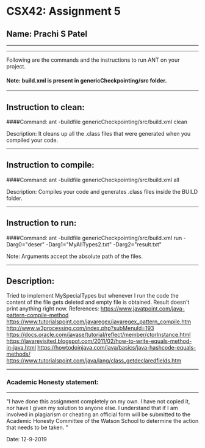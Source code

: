 # CSX42: Assignment 5
## Name: Prachi S Patel

-----------------------------------------------------------------------
-----------------------------------------------------------------------


Following are the commands and the instructions to run ANT on your project.
#### Note: build.xml is present in genericCheckpointing/src folder.

-----------------------------------------------------------------------
## Instruction to clean:

####Command: ant -buildfile genericCheckpointing/src/build.xml clean

Description: It cleans up all the .class files that were generated when you
compiled your code.

-----------------------------------------------------------------------
## Instruction to compile:

####Command: ant -buildfile genericCheckpointing/src/build.xml all

Description: Compiles your code and generates .class files inside the BUILD folder.

-----------------------------------------------------------------------
## Instruction to run:

####Command: ant -buildfile genericCheckpointing/src/build.xml run -Darg0="deser" -Darg1="MyAllTypes2.txt" -Darg2="result.txt"


Note: Arguments accept the absolute path of the files.


-----------------------------------------------------------------------
## Description:
Tried to implement MySpecialTypes but whenever I run the code the content of the file gets deleted and empty file is obtained.
Result doesn't print anything right now.
References:
https://www.javatpoint.com/java-pattern-compile-method
https://www.tutorialspoint.com/javaregex/javaregex_pattern_compile.htm
http://www.w3processing.com/index.php?subMenuId=193
https://docs.oracle.com/javase/tutorial/reflect/member/ctorInstance.html
https://javarevisited.blogspot.com/2011/02/how-to-write-equals-method-in-java.html
https://howtodoinjava.com/java/basics/java-hashcode-equals-methods/
https://www.tutorialspoint.com/java/lang/class_getdeclaredfields.htm

-----------------------------------------------------------------------
### Academic Honesty statement:
-----------------------------------------------------------------------

"I have done this assignment completely on my own. I have not copied
it, nor have I given my solution to anyone else. I understand that if
I am involved in plagiarism or cheating an official form will be
submitted to the Academic Honesty Committee of the Watson School to
determine the action that needs to be taken. "

Date: 12-9-2019


